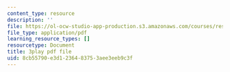```yaml
---
content_type: resource
description: ''
file: https://ol-ocw-studio-app-production.s3.amazonaws.com/courses/res-ll-005-mathematics-of-big-data-and-machine-learning-january-iap-2020/8cb55790e3d1236483753aee3eeb9c3f_hMUpevQzNzY.pdf
file_type: application/pdf
learning_resource_types: []
resourcetype: Document
title: 3play pdf file
uid: 8cb55790-e3d1-2364-8375-3aee3eeb9c3f
---
```

